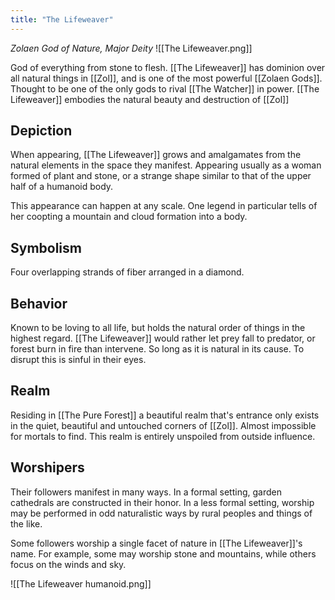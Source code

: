 ```yaml
---
title: "The Lifeweaver"
---
```

*Zolaen God of Nature, Major Deity*
![[The Lifeweaver.png]]

God of everything from stone to flesh. [[The Lifeweaver]] has dominion over all natural things in [[Zol]], and is one of the most powerful [[Zolaen Gods]]. Thought to be one of the only gods to rival [[The Watcher]] in power. [[The Lifeweaver]] embodies the natural beauty and destruction of [[Zol]]

## Depiction
When appearing, [[The Lifeweaver]] grows and amalgamates from the natural elements in the space they manifest. Appearing usually as a woman formed of plant and stone, or a strange shape similar to that of the upper half of a humanoid body.

This appearance can happen at any scale. One legend in particular tells of her coopting a mountain and cloud formation into a body.

## Symbolism
Four overlapping strands of fiber arranged in a diamond.

## Behavior
Known to be loving to all life, but holds the natural order of things in the highest regard. [[The Lifeweaver]] would rather let prey fall to predator, or forest burn in fire than intervene. So long as it is natural in its cause. To disrupt this is sinful in their eyes.

## Realm
Residing in [[The Pure Forest]] a beautiful realm that's entrance only exists in the quiet, beautiful and untouched corners of [[Zol]]. Almost impossible for mortals to find. This realm is entirely unspoiled from outside influence.

## Worshipers
Their followers manifest in many ways. In a formal setting, garden cathedrals are constructed in their honor. In a less formal setting, worship may be performed in odd naturalistic ways by rural peoples and things of the like.

Some followers worship a single facet of nature in [[The Lifeweaver]]'s name. For example, some may worship stone and mountains, while others focus on the winds and sky.

![[The Lifeweaver humanoid.png]]